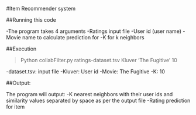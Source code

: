 #Item Recommender system


##Running this code

-The program takes 4 arguments
-Ratings input file
-User id (user name)
-Movie name to calculate prediction for
-K for k neighbors

##Execution 

> Python collabFilter.py ratings-dataset.tsv Kluver ‘The Fugitive’ 10

-dataset.tsv: input file
-Kluver: User id
-Movie: The Fugitive
-K: 10

##Output:

The program will output:
-K nearest neighbors with their user ids and similarity values separated by space as per the output file
-Rating prediction for item

